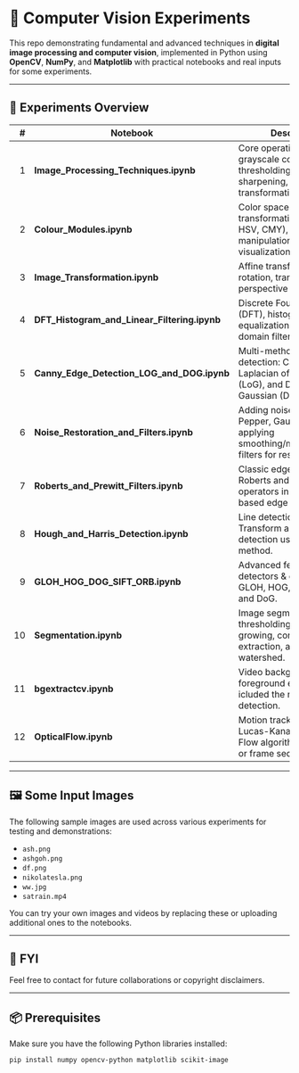# 🧠 Computer Vision Experiments


This repo demonstrating fundamental and advanced techniques in **digital image processing and computer vision**, implemented in Python using **OpenCV**, **NumPy**, and **Matplotlib** with practical notebooks and real inputs for some experiments.

---

## 🧪 Experiments Overview

| # | Notebook | Description |
|--:|----------|-------------|
| 1 | **Image_Processing_Techniques.ipynb** | Core operations like grayscale conversion, thresholding, smoothing, sharpening, and intensity transformations. |
| 2 | **Colour_Modules.ipynb** | Color space transformations (RGB ↔ HSV, CMY), channel manipulations, and visualizations. |
| 3 | **Image_Transformation.ipynb** | Affine transforms, scaling, rotation, translation, perspective warps. |
| 4 | **DFT_Histogram_and_Linear_Filtering.ipynb** | Discrete Fourier Transform (DFT), histogram equalization, and spatial domain filtering. |
| 5 | **Canny_Edge_Detection_LOG_and_DOG.ipynb** | Multi-method edge detection: Canny, Laplacian of Gaussian (LoG), and Difference of Gaussian (DoG). |
| 6 | **Noise_Restoration_and_Filters.ipynb** | Adding noise (Salt & Pepper, Gaussian), and applying smoothing/median/bilateral filters for restoration. |
| 7 | **Roberts_and_Prewitt_Filters.ipynb** | Classic edge detectors: Roberts and Prewitt operators in gradient-based edge detection. |
| 8 | **Hough_and_Harris_Detection.ipynb** | Line detection via Hough Transform and corner detection using the Harris method. |
| 9 | **GLOH_HOG_DOG_SIFT_ORB.ipynb** | Advanced feature detectors & descriptors: GLOH, HOG, SIFT, ORB, and DoG. |
|10 | **Segmentation.ipynb** | Image segmentation using thresholding, region growing, contour extraction, and possibly watershed. |
|11 | **bgextractcv.ipynb** | Video background and foreground extraction, and icluded the motion detection. |
|12  | **OpticalFlow.ipynb** | Motion tracking with Lucas-Kanade Optical Flow algorithm over video or frame sequences. |


---

## 🖼️ Some Input Images

The following sample images are used across various experiments for testing and demonstrations:

- `ash.png`
- `ashgoh.png`
- `df.png`
- `nikolatesla.png`
- `ww.jpg`
- `satrain.mp4`

You can try your own images and videos by replacing these or uploading additional ones to the notebooks.

---


## 📝 FYI 

Feel free to contact for future collaborations or copyright disclaimers.

---

## 📦 Prerequisites

Make sure you have the following Python libraries installed:

```bash
pip install numpy opencv-python matplotlib scikit-image

